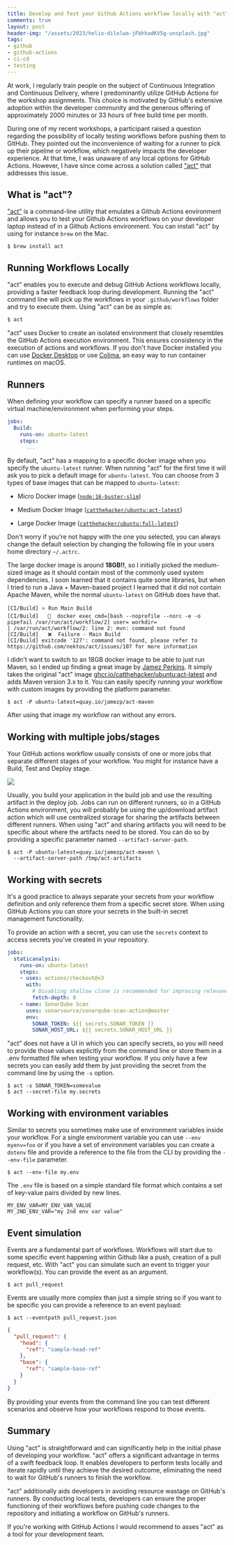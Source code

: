 ```yaml
---
title: Develop and Test your Github Actions workflow locally with "act"
comments: true
layout: post
header-img: "/assets/2023/helio-dilolwa-jFbhhadKV5g-unsplash.jpg"
tags:
- github
- github-actions
- ci-cd
- testing
---
```


At work, I regularly train people on the subject of Continuous Integration and Continuous Delivery, where I predominantly utilize GitHub Actions for the workshop assignments. This choice is motivated by GitHub's extensive adoption within the developer community and the generous offering of approximately 2000 minutes or 33 hours of free build time per month.

During one of my recent workshops, a participant raised a question regarding the possibility of locally testing workflows before pushing them to GitHub. They pointed out the inconvenience of waiting for a runner to pick up their pipeline or workflow, which negatively impacts the developer experience. At that time, I was unaware of any local options for GitHub Actions. However, I have since come across a solution called ["act"](https://github.com/nektos/act) that addresses this issue.

## What is "act"?

["act"](https://github.com/nektos/act) is a command-line utility that emulates a Github Actions environment and allows you to test your Github Actions workflows on your developer laptop instead of in a Github Actions environment. You can install "act" by using for instance `brew` on the Mac.

```plaintext
$ brew install act
```

## Running Workflows Locally

"act" enables you to execute and debug GitHub Actions workflows locally, providing a faster feedback loop during development. Running the "act" command line will pick up the workflows in your `.github/workflows` folder and try to execute them. Using "act" can be as simple as:

```bash
$ act
```

"act" uses Docker to create an isolated environment that closely resembles the GitHub Actions execution environment. This ensures consistency in the execution of actions and workflows. If you don't have Docker installed you can use [Docker Desktop](https://www.docker.com/products/docker-desktop/) or use [Colima](https://github.com/abiosoft/colima), an easy way to run container runtimes on macOS.

## Runners

When defining your workflow can specify a runner based on a specific virtual machine/environment when performing your steps.

```yaml
jobs:
  Build:
    runs-on: ubuntu-latest
    steps:
      ...
```

By default, "act" has a mapping to a specific docker image when you specify the `ubuntu-latest` runner. When running "act" for the first time it will ask you to pick a default image for `ubuntu-latest`. You can choose from 3 types of base images that can be mapped to `ubuntu-latest`:

* Micro Docker Image ([`node:16-buster-slim`](https://hub.docker.com/_/buildpack-deps))
    
* Medium Docker Image ([`catthehacker/ubuntu:act-latest`](https://github.com/catthehacker/docker_images))
    
* Large Docker Image ([`catthehacker/ubuntu:full-latest`](https://github.com/catthehacker/docker_images))
    

Don't worry if you're not happy with the one you selected, you can always change the default selection by changing the following file in your users home directory `~/.actrc`.

The large docker image is around **18GB!!**, so I initially picked the medium-sized image as it should contain most of the commonly used system dependencies. I soon learned that it contains quite some libraries, but when I tried to run a Java + Maven-based project I learned that it did not contain Apache Maven, while the normal `ubuntu-latest` on GitHub does have that.

```plaintext
[CI/Build] ⭐ Run Main Build
[CI/Build]   🐳  docker exec cmd=[bash --noprofile --norc -e -o pipefail /var/run/act/workflow/2] user= workdir=
| /var/run/act/workflow/2: line 2: mvn: command not found
[CI/Build]   ❌  Failure - Main Build
[CI/Build] exitcode '127': command not found, please refer to https://github.com/nektos/act/issues/107 for more information
```

I didn't want to switch to an 18GB docker image to be able to just run Maven, so I ended up finding a great image by [Jamez Perkins](https://github.com/jamezp). It simply takes the original "act" image [ghcr.io/catthehacker/ubuntu:act-latest](http://ghcr.io/catthehacker/ubuntu:act-latest) and adds Maven version 3.x to it. You can easily specify running your workflow with custom images by providing the platform parameter.

```plaintext
$ act -P ubuntu-latest=quay.io/jamezp/act-maven
```

After using that image my workflow ran without any errors.

## Working with multiple jobs/stages

Your GitHub actions workflow usually consists of one or more jobs that separate different stages of your workflow. You might for instance have a Build, Test and Deploy stage.

![](/assets/2023/ga-event-workflow.jpg)

Usually, you build your application in the build job and use the resulting artifact in the deploy job. Jobs can run on different runners, so in a GitHub Actions environment, you will probably be using the up/download artifact action which will use centralized storage for sharing the artifacts between different runners. When using "act" and sharing artifacts you will need to be specific about where the artifacts need to be stored. You can do so by providing a specific parameter named `--artifact-server-path`.

```plaintext
$ act -P ubuntu-latest=quay.io/jamezp/act-maven \
  --artifact-server-path /tmp/act-artifacts
```

## Working with secrets

It's a good practice to always separate your secrets from your workflow definition and only reference them from a specific secret store. When using GitHub Actions you can store your secrets in the built-in secret management functionality.

To provide an action with a secret, you can use the `secrets` context to access secrets you've created in your repository.

```yaml
jobs:
  staticanalysis:
    runs-on: ubuntu-latest
    steps:
    - uses: actions/checkout@v3
      with:
        # Disabling shallow clone is recommended for improving relevancy of reporting
        fetch-depth: 0
    - name: SonarQube Scan
      uses: sonarsource/sonarqube-scan-action@master
      env:
        SONAR_TOKEN: ${{ secrets.SONAR_TOKEN }}
        SONAR_HOST_URL: ${{ secrets.SONAR_HOST_URL }}
```

"act" does not have a UI in which you can specify secrets, so you will need to provide those values explicitly from the command line or store them in a .env formatted file when testing your workflow. If you only have a few secrets you can easily add them by just providing the secret from the command line by using the `-s` option.

```plaintext
$ act -s SONAR_TOKEN=somevalue
$ act --secret-file my.secrets
```

## Working with environment variables

Similar to secrets you sometimes make use of environment variables inside your workflow. For a single environment variable you can use `--env myenv=foo` or if you have a set of environment variables you can create a `dotenv` file and provide a reference to the file from the CLI by providing the `--env-file` parameter.

```plaintext
$ act --env-file my.env
```

The `.env` file is based on a simple standard file format which contains a set of key-value pairs divided by new lines.

```plaintext
MY_ENV_VAR=MY_ENV_VAR_VALUE
MY_2ND_ENV_VAR="my 2nd env var value"
```

## Event simulation

Events are a fundamental part of workflows. Workflows will start due to some specific event happening within Github like a push, creation of a pull request, etc. With "act" you can simulate such an event to trigger your workflow(s). You can provide the event as an argument.

```plaintext
$ act pull_request
```

Events are usually more complex than just a simple string so if you want to be specific you can provide a reference to an event payload:

```plaintext
$ act --eventpath pull_request.json
```

```json
{
  "pull_request": {
    "head": {
      "ref": "sample-head-ref"
    },
    "base": {
      "ref": "sample-base-ref"
    }
  }
}
```

By providing your events from the command line you can test different scenarios and observe how your workflows respond to those events.

## Summary

Using "act" is straightforward and can significantly help in the initial phase of developing your workflow. "act" offers a significant advantage in terms of a swift feedback loop. It enables developers to perform tests locally and iterate rapidly until they achieve the desired outcome, eliminating the need to wait for GitHub's runners to finish the workflow.

"act" additionally aids developers in avoiding resource wastage on GitHub's runners. By conducting local tests, developers can ensure the proper functioning of their workflows before pushing code changes to the repository and initiating a workflow on GitHub's runners.

If you're working with GitHub Actions I would recommend to asses "act" as a tool for your development team.
